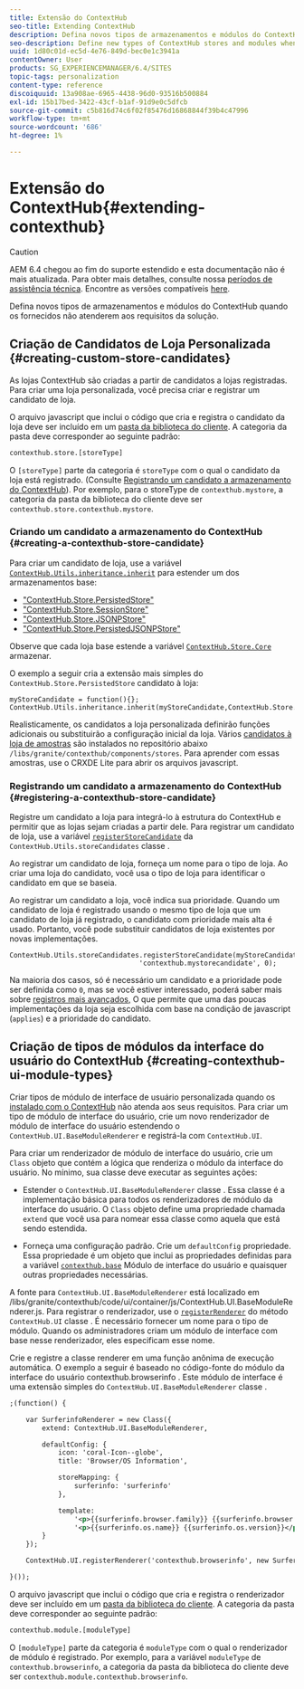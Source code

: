 ```yaml
---
title: Extensão do ContextHub
seo-title: Extending ContextHub
description: Defina novos tipos de armazenamentos e módulos do ContextHub quando os fornecidos não atenderem aos requisitos da solução
seo-description: Define new types of ContextHub stores and modules when the ones provided do not meet your solution requirements
uuid: 1d80c01d-ec5d-4e76-849d-bec0e1c3941a
contentOwner: User
products: SG_EXPERIENCEMANAGER/6.4/SITES
topic-tags: personalization
content-type: reference
discoiquuid: 13a908ae-6965-4438-96d0-93516b500884
exl-id: 15b17bed-3422-43cf-b1af-91d9e0c5dfcb
source-git-commit: c5b816d74c6f02f85476d16868844f39b4c47996
workflow-type: tm+mt
source-wordcount: '686'
ht-degree: 1%

---
```


# Extensão do ContextHub{#extending-contexthub}

>[!CAUTION]
>
>AEM 6.4 chegou ao fim do suporte estendido e esta documentação não é mais atualizada. Para obter mais detalhes, consulte nossa [períodos de assistência técnica](https://helpx.adobe.com/br/support/programs/eol-matrix.html). Encontre as versões compatíveis [here](https://experienceleague.adobe.com/docs/).

Defina novos tipos de armazenamentos e módulos do ContextHub quando os fornecidos não atenderem aos requisitos da solução.

## Criação de Candidatos de Loja Personalizada {#creating-custom-store-candidates}

As lojas ContextHub são criadas a partir de candidatos a lojas registradas. Para criar uma loja personalizada, você precisa criar e registrar um candidato de loja.

O arquivo javascript que inclui o código que cria e registra o candidato da loja deve ser incluído em um [pasta da biblioteca do cliente](/help/sites-developing/clientlibs.md#creating-client-library-folders). A categoria da pasta deve corresponder ao seguinte padrão:

```xml
contexthub.store.[storeType]
```

O `[storeType]` parte da categoria é `storeType` com o qual o candidato da loja está registrado. (Consulte [Registrando um candidato a armazenamento do ContextHub](/help/sites-developing/ch-extend.md#registering-a-contexthub-store-candidate)). Por exemplo, para o storeType de `contexthub.mystore`, a categoria da pasta da biblioteca do cliente deve ser `contexthub.store.contexthub.mystore`.

### Criando um candidato a armazenamento do ContextHub {#creating-a-contexthub-store-candidate}

Para criar um candidato de loja, use a variável [`ContextHub.Utils.inheritance.inherit`](/help/sites-developing/contexthub-api.md#inherit-child-parent) para estender um dos armazenamentos base:

* [&quot;ContextHub.Store.PersistedStore&quot;](/help/sites-developing/contexthub-api.md#contexthub-store-persistedstore)
* [&quot;ContextHub.Store.SessionStore&quot;](/help/sites-developing/contexthub-api.md#contexthub-store-sessionstore)
* [&quot;ContextHub.Store.JSONPStore&quot;](/help/sites-developing/contexthub-api.md#contexthub-store-jsonpstore)
* [&quot;ContextHub.Store.PersistedJSONPStore&quot;](/help/sites-developing/contexthub-api.md#contexthub-store-persistedjsonpstore)

Observe que cada loja base estende a variável [`ContextHub.Store.Core`](/help/sites-developing/contexthub-api.md#contexthub-store-core) armazenar.

O exemplo a seguir cria a extensão mais simples do `ContextHub.Store.PersistedStore` candidato à loja:

```
myStoreCandidate = function(){};
ContextHub.Utils.inheritance.inherit(myStoreCandidate,ContextHub.Store.PersistedStore);
```

Realisticamente, os candidatos a loja personalizada definirão funções adicionais ou substituirão a configuração inicial da loja. Vários [candidatos à loja de amostras](/help/sites-developing/ch-samplestores.md) são instalados no repositório abaixo `/libs/granite/contexthub/components/stores`. Para aprender com essas amostras, use o CRXDE Lite para abrir os arquivos javascript.

### Registrando um candidato a armazenamento do ContextHub {#registering-a-contexthub-store-candidate}

Registre um candidato a loja para integrá-lo à estrutura do ContextHub e permitir que as lojas sejam criadas a partir dele. Para registrar um candidato de loja, use a variável [`registerStoreCandidate`](/help/sites-developing/contexthub-api.md#registerstorecandidate-store-storetype-priority-applies) da `ContextHub.Utils.storeCandidates` classe .

Ao registrar um candidato de loja, forneça um nome para o tipo de loja. Ao criar uma loja do candidato, você usa o tipo de loja para identificar o candidato em que se baseia.

Ao registrar um candidato a loja, você indica sua prioridade. Quando um candidato de loja é registrado usando o mesmo tipo de loja que um candidato de loja já registrado, o candidato com prioridade mais alta é usado. Portanto, você pode substituir candidatos de loja existentes por novas implementações.

```
ContextHub.Utils.storeCandidates.registerStoreCandidate(myStoreCandidate,
                                'contexthub.mystorecandidate', 0);
```

Na maioria dos casos, só é necessário um candidato e a prioridade pode ser definida como `0`, mas se você estiver interessado, poderá saber mais sobre [registros mais avançados,](/help/sites-developing/contexthub-api.md#registerstorecandidate-store-storetype-priority-applies) O que permite que uma das poucas implementações da loja seja escolhida com base na condição de javascript (`applies`) e a prioridade do candidato.

## Criação de tipos de módulos da interface do usuário do ContextHub {#creating-contexthub-ui-module-types}

Criar tipos de módulo de interface de usuário personalizada quando os [instalado com o ContextHub](/help/sites-developing/ch-samplemodules.md) não atenda aos seus requisitos. Para criar um tipo de módulo de interface do usuário, crie um novo renderizador de módulo de interface do usuário estendendo o `ContextHub.UI.BaseModuleRenderer` e registrá-la com `ContextHub.UI`.

Para criar um renderizador de módulo de interface do usuário, crie um `Class` objeto que contém a lógica que renderiza o módulo da interface do usuário. No mínimo, sua classe deve executar as seguintes ações:

* Estender o `ContextHub.UI.BaseModuleRenderer` classe . Essa classe é a implementação básica para todos os renderizadores de módulo da interface do usuário. O `Class` objeto define uma propriedade chamada `extend` que você usa para nomear essa classe como aquela que está sendo estendida.

* Forneça uma configuração padrão. Crie um `defaultConfig` propriedade. Essa propriedade é um objeto que inclui as propriedades definidas para a variável [`contexthub.base`](/help/sites-developing/ch-samplemodules.md#contexthub-base-ui-module-type) Módulo de interface do usuário e quaisquer outras propriedades necessárias.

A fonte para `ContextHub.UI.BaseModuleRenderer` está localizado em /libs/granite/contexthub/code/ui/container/js/ContextHub.UI.BaseModuleRenderer.js.  Para registrar o renderizador, use o [`registerRenderer`](/help/sites-developing/contexthub-api.md#registerrenderer-moduletype-renderer-dontrender) do método `ContextHub.UI` classe . É necessário fornecer um nome para o tipo de módulo. Quando os administradores criam um módulo de interface com base nesse renderizador, eles especificam esse nome.

Crie e registre a classe renderer em uma função anônima de execução automática. O exemplo a seguir é baseado no código-fonte do módulo da interface do usuário contexthub.browserinfo . Este módulo de interface é uma extensão simples do `ContextHub.UI.BaseModuleRenderer` classe .

```xml
;(function() {

    var SurferinfoRenderer = new Class({
        extend: ContextHub.UI.BaseModuleRenderer,

        defaultConfig: {
            icon: 'coral-Icon--globe',
            title: 'Browser/OS Information',

            storeMapping: {
                surferinfo: 'surferinfo'
            },

            template:
                '<p>{{surferinfo.browser.family}} {{surferinfo.browser.version}}</p>' +
                '<p>{{surferinfo.os.name}} {{surferinfo.os.version}}</p>'
        }
    });

    ContextHub.UI.registerRenderer('contexthub.browserinfo', new SurferinfoRenderer());

}());
```

O arquivo javascript que inclui o código que cria e registra o renderizador deve ser incluído em um [pasta da biblioteca do cliente](/help/sites-developing/clientlibs.md#creating-client-library-folders). A categoria da pasta deve corresponder ao seguinte padrão:

```xml
contexthub.module.[moduleType]
```

O `[moduleType]` parte da categoria é `moduleType` com o qual o renderizador de módulo é registrado. Por exemplo, para a variável `moduleType` de `contexthub.browserinfo`, a categoria da pasta da biblioteca do cliente deve ser `contexthub.module.contexthub.browserinfo`.
